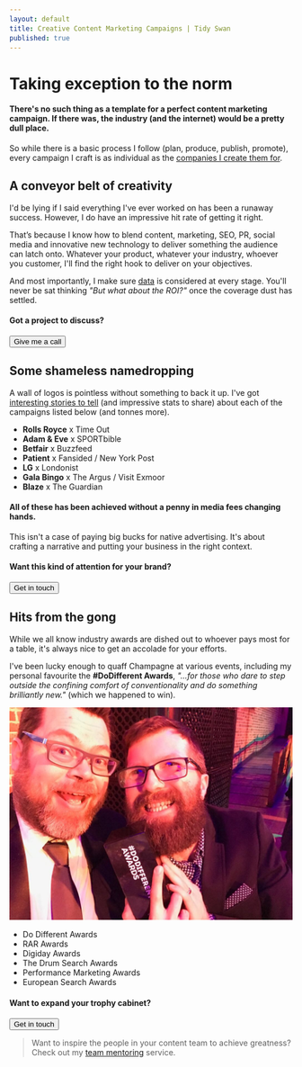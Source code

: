 ```yaml
---
layout: default
title: Creative Content Marketing Campaigns | Tidy Swan
published: true
---
```


# Taking exception to the norm

#### There's no such thing as a template for a perfect content marketing campaign. If there was, the industry (and the internet) would be a pretty dull place.

So while there is a basic process I follow (plan, produce, publish, promote), every campaign I craft is as individual as the <a href="#clients">companies I create them for</a>.

## A conveyor belt of creativity

I'd be lying if I said everything I've ever worked on has been a runaway success. However, I do have an impressive hit rate of getting it right.

That’s because I know how to blend content, marketing, SEO, PR, social media and innovative new technology to deliver something the audience can latch onto. Whatever your product, whatever your industry, whoever you customer, I'll find the right hook to deliver on your objectives.

And most importantly, I make sure [data](/consultancy/performance-analytics) is considered at every stage. You'll never be sat thinking _"But what about the ROI?"_ once the coverage dust has settled.

#### Got a project to discuss?

<a href="/contact"><button class="button">Give me a call</button></a>

<a name="clients"></a>

## Some shameless namedropping

A wall of logos is pointless without something to back it up. I've got <a href="/contact">interesting stories to tell</a> (and impressive stats to share) about each of the campaigns listed below (and tonnes more).

- **Rolls Royce** x Time Out
- **Adam & Eve** x SPORTbible
- **Betfair** x Buzzfeed
- **Patient** x Fansided / New York Post
- **LG** x Londonist
- **Gala Bingo** x The Argus / Visit Exmoor
- **Blaze** x The Guardian

#### All of these has been achieved without a penny in media fees changing hands.

This isn't a case of paying big bucks for native advertising. It's about crafting a narrative and putting your business in the right context.

#### Want this kind of attention for your brand?

<a href="/contact"><button class="button">Get in touch</button></a>

## Hits from the gong

While we all know industry awards are dished out to whoever pays most for a table, it's always nice to get an accolade for your efforts.

I've been lucky enough to quaff Champagne at various events, including my personal favourite the **#DoDifferent Awards**, _"...for those who dare to step outside the confining comfort of conventionality and do something brilliantly new."_ (which we happened to win).

![Do Different Awards](/assets/img/dodifferent.jpg)

- Do Different Awards
- RAR Awards
- Digiday Awards
- The Drum Search Awards
- Performance Marketing Awards
- European Search Awards

#### Want to expand your trophy cabinet?

<a href="/contact"><button class="button">Get in touch</button></a>

> Want to inspire the people in your content team to achieve greatness? Check out my [team mentoring](/consultancy/content-team-mentoring) service.
